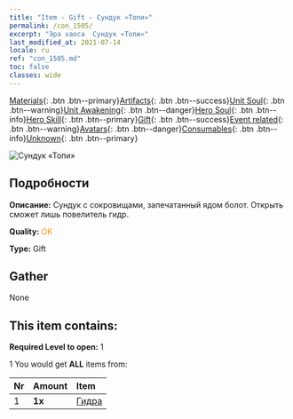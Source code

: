 ```yaml
---
title: "Item - Gift - Сундук «Топи»"
permalink: /con_1505/
excerpt: "Эра хаоса  Сундук «Топи»"
last_modified_at: 2021-07-14
locale: ru
ref: "con_1505.md"
toc: false
classes: wide
---
```

 [Materials](/ItemsRU/){: .btn .btn--primary}[Artifacts](/ItemsRU/Artifacts/){: .btn .btn--success}[Unit Soul](/ItemsRU/UnitSoul/){: .btn .btn--warning}[Unit Awakening](/ItemsRU/UnitAwakening/){: .btn .btn--danger}[Hero Soul](/ItemsRU/HeroSoul/){: .btn .btn--info}[Hero Skill](/ItemsRU/HeroSkill/){: .btn .btn--primary}[Gift](/ItemsRU/Gift/){: .btn .btn--success}[Event related](/ItemsRU/Events/){: .btn .btn--warning}[Avatars](/ItemsRU/Avatars/){: .btn .btn--danger}[Consumables](/ItemsRU/Consumables/){: .btn .btn--info}[Unknown](/ItemsRU/Unknown/){: .btn .btn--primary}

 ![Сундук «Топи»](/images/t/i_907119.png)

## Подробности
 **Описание:** Сундук с сокровищами, запечатанный ядом болот. Открыть сможет лишь повелитель гидр.

 **Quality:** <span style="color: #FF8C00">OK</span>

 **Type:** Gift

## Gather

  None

## This item contains:

 **Required Level to open:** 1

 1 You would get **ALL** items  from:

  | Nr | Amount |     Item    |
  |:---|:-------|:------------|
  | 1 |  **1x** | [Гидра](/ItemsRU/unt_259/) |  | 
